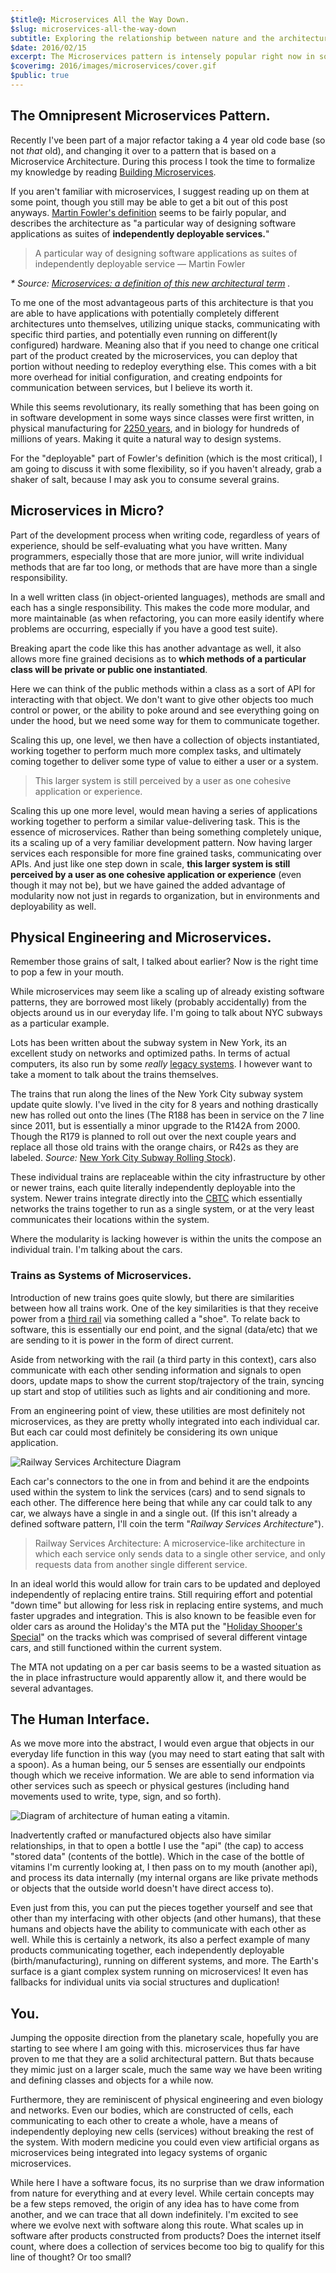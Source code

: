 ```yaml
---
$title@: Microservices All the Way Down.
$slug: microservices-all-the-way-down
subtitle: Exploring the relationship between nature and the architectures we invent.
$date: 2016/02/15
excerpt: The Microservices pattern is intensely popular right now in software development, but in other fields it always has been. In a way its even been around in software for longer than we think too.
$coverimg: 2016/images/microservices/cover.gif
$public: true
---
```


## The Omnipresent Microservices Pattern.
Recently I've been part of a major refactor taking a 4 year old code base (so not _that_ old), and changing it over to a pattern that is based on a Microservice Architecture. During this process I took the time to formalize my knowledge by reading [Building Microservices](http://shop.oreilly.com/product/0636920033158.do).

If you aren't familiar with microservices, I suggest reading up on them at some point, though you still may be able to get a bit out of this post anyways. [Martin Fowler's definition](http://martinfowler.com/articles/microservices.html) seems to be fairly popular, and describes the architecture as "a particular way of designing software applications as suites of **independently deployable services.**"

> A particular way of designing software applications as suites of independently deployable service <span>— Martin Fowler</span>

<span class="fade">_\* Source: [Microservices: a definition of this new architectural term](http://martinfowler.com/articles/microservices.html) ._</span>

To me one of the most advantageous parts of this architecture is that you are able to have applications with potentially completely different architectures unto themselves, utilizing unique stacks, communicating with specific third parties, and potentially even running on different(ly configured) hardware. Meaning also that if you need to change one critical part of the product created by the microservices, you can deploy that portion without needing to redeploy everything else. This comes with a bit more overhead for initial configuration, and creating endpoints for communication between services, but I believe its worth it.

While this seems revolutionary, its really something that has been going on in software development in some ways since classes were first written, in physical manufacturing for [2250 years](https://en.wikipedia.org/wiki/Interchangeable_parts#First_Use), and in biology for hundreds of millions of years. Making it quite a natural way to design systems.

For the "deployable" part of Fowler's definition (which is the most critical), I am going to discuss it with some flexibility, so if you haven't already, grab a shaker of salt, because I may ask you to consume several grains.

## Microservices in Micro?

Part of the development process when writing code, regardless of years of experience, should be self-evaluating what you have written. Many programmers, especially those that are more junior, will write individual methods that are far too long, or methods that are have more than a single responsibility.

In a well written class (in object-oriented languages), methods are small and each has a single responsibility. This makes the code more modular, and more maintainable (as when refactoring, you can more easily identify where problems are occurring, especially if you have a good test suite).

Breaking apart the code like this has another advantage as well, it also allows more fine grained decisions as to **which methods of a particular class will be private or public one instantiated**.

Here we can think of the public methods within a class as a sort of API for interacting with that object. We don't want to give other objects too much control or power, or the ability to poke around and see everything going on under the hood, but we need some way for them to communicate together.

Scaling this up, one level, we then have a collection of objects instantiated, working together to perform much more complex tasks, and ultimately coming together to deliver some type of value to either a user or a system.

> This larger system is still perceived by a user as one cohesive application or experience.

Scaling this up one more level, would mean having a series of applications working together to perform a similar value-delivering task. This is the essence of microservices. Rather than being something completely unique, its a scaling up of a very familiar development pattern. Now having larger services each responsible for more fine grained tasks, communicating over APIs. And just like one step down in scale, **this larger system is still perceived by a user as one cohesive application or experience** (even though it may not be), but we have gained the added advantage of modularity now not just in regards to organization, but in environments and deployability as well.

## Physical Engineering and Microservices.

Remember those grains of salt, I talked about earlier? Now is the right time to pop a few in your mouth.

While microservices may seem like a scaling up of already existing software patterns, they are borrowed most likely (probably accidentally) from the objects around us in our everyday life. I'm going to talk about NYC subways as a particular example.

Lots has been written about the subway system in New York, its an excellent study on networks and optimized paths. In terms of actual computers, its also run by some *really* [legacy systems](http://gothamist.com/2015/07/28/subway_steampunk_video.php). I however want to take a moment to talk about the trains themselves.

The trains that run along the lines of the New York City subway system update quite slowly. I've lived in the city for 8 years and nothing drastically new has rolled out onto the lines (The R188 has been in service on the 7 line since 2011, but is essentially a minor upgrade to the R142A from 2000. Though the R179 is planned to roll out over the next couple years and replace all those old trains with the orange chairs, or R42s as they are labeled. <span class="fade">_Source:_ [New York City Subway Rolling Stock](https://en.wikipedia.org/wiki/New_York_City_Subway_rolling_stock)</span>).

These individual trains are replaceable within the city infrastructure by other or newer trains, each quite literally independently deployable into the system. Newer trains integrate directly into the [CBTC](https://en.wikipedia.org/wiki/Communications-based_train_control) which essentially networks the trains together to run as a single system, or at the very least communicates their locations within the system.

Where the modularity is lacking however is within the units the compose an individual train. I'm talking about the cars.

### Trains as Systems of Microservices.

Introduction of new trains goes quite slowly, but there are similarities between how all trains work. One of the key similarities is that they receive power from a [third rail](https://en.wikipedia.org/wiki/Third_rail) via something called a "shoe". To relate back to software, this is essentially our end point, and the signal (data/etc) that we are sending to it is power in the form of direct current.

Aside from networking with the rail (a third party in this context), cars also communicate with each other sending information and signals to open doors, update maps to show the current stop/trajectory of the train, syncing up start and stop of utilities such as lights and air conditioning and more.

From an engineering point of view, these utilities are most definitely not microservices, as they are pretty wholly integrated into each individual car. But each car  could most definitely be considering its own unique application.


<img src="/static/images/blog/microservices/railway_services_architecture.png" alt="Railway Services Architecture Diagram"/>


Each car's connectors to the one in from and behind it are the endpoints used within the system to link the services (cars) and to send signals to each other. The difference here being that while any car could talk to any car, we always have a single in and a single out. (If this isn't already a defined software pattern, I'll coin the term "*Railway Services Architecture*").

> Railway Services Architecture: A microservice-like architecture in which each service only sends data to a single other service, and only requests data from another single different service.

In an ideal world this would allow for train cars to be updated and deployed independently of replacing entire trains. Still requiring effort and potential "down time" but allowing for less risk in replacing entire systems, and much faster upgrades and integration. This is also known to be feasible even for older cars as around the Holiday's the MTA put the "[Holiday Shooper's Special](https://en.wikipedia.org/wiki/New_York_City_Subway_rolling_stock)" on the tracks which was comprised of several different vintage cars, and still functioned within the current system.

The MTA not updating on a per car basis seems to be a wasted situation as the in place infrastructure would apparently allow it, and there would be several advantages.

## The Human Interface.

As we move more into the abstract, I would even argue that objects in our everyday life function in this way (you may need to start eating that salt with a spoon). As a human being, our 5 senses are essentially our endpoints though which we receive information. We are able to send information via other services such as speech or physical gestures (including hand movements used to write, type, sign, and so forth).

<img src="/static/images/blog/microservices/vitamin_architecture.png" alt="Diagram of architecture of human eating a vitamin." />

Inadvertently crafted or manufactured objects also have similar relationships, in that to open a bottle I use the "api" (the cap) to access "stored data" (contents of the bottle). Which in the case of the bottle of vitamins I'm currently looking at, I then pass on to my mouth (another api), and process its data internally (my internal organs are like private methods or objects that the outside world doesn't have direct access to).

Even just from this, you can put the pieces together yourself and see that other than my interfacing with other objects (and other humans), that these humans and objects have the ability to communicate with each other as well. While this is certainly a network, its also a perfect example of many products communicating together, each independently deployable (birth/manufacturing), running on different systems, and more. The Earth's surface is a giant complex system running on microservices! It even has fallbacks for individual units via social structures and duplication!

## You.

Jumping the opposite direction from the planetary scale, hopefully you are starting to see where I am going with this. microservices thus far have proven to me that they are a solid architectural pattern. But thats because they mimic just on a larger scale, much the same way we have been writing and defining classes and objects for a while now.

Furthermore, they are reminiscent of physical engineering and even biology and networks. Even our bodies, which are constructed of cells, each communicating to each other to create a whole, have a means of independently deploying new cells (services) without breaking the rest of the system. With modern medicine you could even view artificial organs as microservices being integrated into legacy systems of organic microservices.

While here I have a software focus, its no surprise than we draw information from nature for everything and at every level. While certain concepts may be a few steps removed, the origin of any idea has to have come from another, and we can trace that all down indefinitely. I'm excited to see where we evolve next with software along this route. What scales up in software after products constructed from products? Does the internet itself count, where does a collection of services become too big to qualify for this line of thought? Or too small?
